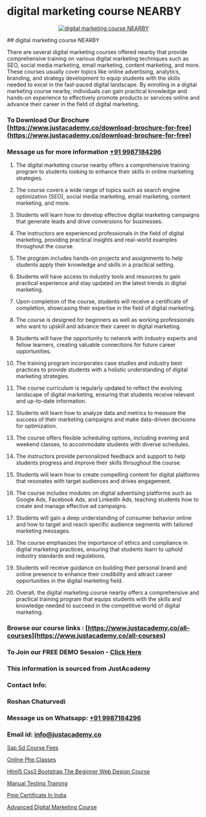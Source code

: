 # digital marketing course NEARBY

<p align="center">
  <a href="https://justacademy.co/course-detail/digital-marketing">
    <img src="https://justacademy.co/storage2/course_image/1676636720_course_image.webp" alt="digital marketing course NEARBY">
  </a>
</p>
## digital marketing course NEARBY

There are several digital marketing courses offered nearby that provide comprehensive training on various digital marketing techniques such as SEO, social media marketing, email marketing, content marketing, and more. These courses usually cover topics like online advertising, analytics, branding, and strategy development to equip students with the skills needed to excel in the fast-paced digital landscape. By enrolling in a digital marketing course nearby, individuals can gain practical knowledge and hands-on experience to effectively promote products or services online and advance their career in the field of digital marketing.
### To Download Our Brochure [https://www.justacademy.co/download-brochure-for-free](https://www.justacademy.co/download-brochure-for-free)
### Message us for more information [+91 9987184296](https://api.whatsapp.com/send?phone=919987184296)
1) The digital marketing course nearby offers a comprehensive training program to students looking to enhance their skills in online marketing strategies.

2) The course covers a wide range of topics such as search engine optimization (SEO), social media marketing, email marketing, content marketing, and more.

3) Students will learn how to develop effective digital marketing campaigns that generate leads and drive conversions for businesses.

4) The instructors are experienced professionals in the field of digital marketing, providing practical insights and real-world examples throughout the course.

5) The program includes hands-on projects and assignments to help students apply their knowledge and skills in a practical setting.

6) Students will have access to industry tools and resources to gain practical experience and stay updated on the latest trends in digital marketing.

7) Upon completion of the course, students will receive a certificate of completion, showcasing their expertise in the field of digital marketing.

8) The course is designed for beginners as well as working professionals who want to upskill and advance their career in digital marketing.

9) Students will have the opportunity to network with industry experts and fellow learners, creating valuable connections for future career opportunities.

10) The training program incorporates case studies and industry best practices to provide students with a holistic understanding of digital marketing strategies.

11) The course curriculum is regularly updated to reflect the evolving landscape of digital marketing, ensuring that students receive relevant and up-to-date information.

12) Students will learn how to analyze data and metrics to measure the success of their marketing campaigns and make data-driven decisions for optimization.

13) The course offers flexible scheduling options, including evening and weekend classes, to accommodate students with diverse schedules.

14) The instructors provide personalized feedback and support to help students progress and improve their skills throughout the course.

15) Students will learn how to create compelling content for digital platforms that resonates with target audiences and drives engagement.

16) The course includes modules on digital advertising platforms such as Google Ads, Facebook Ads, and LinkedIn Ads, teaching students how to create and manage effective ad campaigns.

17) Students will gain a deep understanding of consumer behavior online and how to target and reach specific audience segments with tailored marketing messages.

18) The course emphasizes the importance of ethics and compliance in digital marketing practices, ensuring that students learn to uphold industry standards and regulations.

19) Students will receive guidance on building their personal brand and online presence to enhance their credibility and attract career opportunities in the digital marketing field.

20) Overall, the digital marketing course nearby offers a comprehensive and practical training program that equips students with the skills and knowledge needed to succeed in the competitive world of digital marketing.

### Browse our course links : [https://www.justacademy.co/all-courses](https://www.justacademy.co/all-courses) 
### To Join our FREE DEMO Session - [Click Here](https://www.justacademy.co/register-for-course-demo)


### This information is sourced from JustAcademy
### Contact Info:
### Roshan Chaturvedi
### Message us on Whatsapp: [+91 9987184296](https://api.whatsapp.com/send?phone=919987184296)
### Email id: [info@justacademy.co](mailto:info@justacademy.co)
                
[Sap Sd Course Fees](https://www.linkedin.com/pulse/sap-sd-course-fees-justacademy-houston-mguwf?trackingId=Nj0MpgaE0Ql5nUs74QBabQ%3D%3D&lipi=urn%3Ali%3Apage%3Ad_flagship3_company_admin%3BnF3eASk8R%2BOWSu8GAkG%2FXw%3D%3D)

[Online Php Classes](https://www.linkedin.com/pulse/online-php-classes-justacademy-kolkata-zlf0e?trackingId=ABv73Yaw%2FSjIbHkvVgrv5Q%3D%3D&lipi=urn%3Ali%3Apage%3Ad_flagship3_company_admin%3BZ3buGVXtSt2MpOd2OMz6cQ%3D%3D)

[Html5 Css3 Bootstrap The Beginner Web Design Course](https://medium.com/@mistersumit961/html5-css3-bootstrap-the-beginner-web-design-course-268a8a074fcb)

[Manual Testing Training](https://medium.com/@mistersumit961/manual-testing-training-ee9829d1f95f)

[Pmp Certificate In India](https://justacademyin.github.io/justacademy/pmp-certificate-in-india)

[Advanced Digital Marketing Course](https://justacademyin.github.io/justacademy/advanced-digital-marketing-course)

